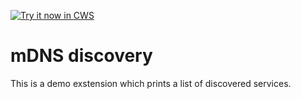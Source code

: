 <a target="_blank" href="https://chrome.google.com/webstore/detail/kipighjpklofchgbdgclfaoccdlghidp">![Try it now in CWS](https://raw.github.com/GoogleChrome/chrome-app-samples/master/tryitnowbutton.png "Click here to install this sample from the Chrome Web Store")</a>


# mDNS discovery

This is a demo exstension which prints a list of discovered services.